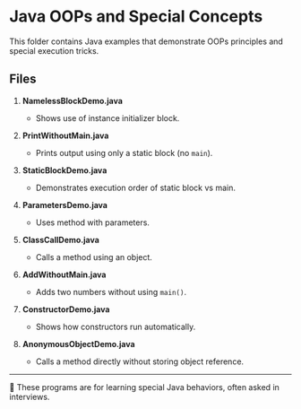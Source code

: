 # Java OOPs and Special Concepts

This folder contains Java examples that demonstrate OOPs principles and special execution tricks.

## Files

1. **NamelessBlockDemo.java**  
   - Shows use of instance initializer block.

2. **PrintWithoutMain.java**  
   - Prints output using only a static block (no `main`).

3. **StaticBlockDemo.java**  
   - Demonstrates execution order of static block vs main.

4. **ParametersDemo.java**  
   - Uses method with parameters.

5. **ClassCallDemo.java**  
   - Calls a method using an object.

6. **AddWithoutMain.java**  
   - Adds two numbers without using `main()`.

7. **ConstructorDemo.java**  
   - Shows how constructors run automatically.

8. **AnonymousObjectDemo.java**  
   - Calls a method directly without storing object reference.

---
📌 These programs are for learning special Java behaviors, often asked in interviews.
